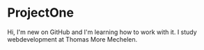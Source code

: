 # ProjectOne

Hi, I'm new on GitHub and I'm learning how to work with it.
I study webdevelopment at Thomas More Mechelen.
